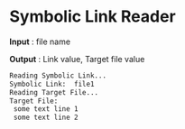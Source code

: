 # Symbolic Link Reader
__Input__ : file name

__Output__ : Link value, Target file value

```bash
Reading Symbolic Link...
Symbolic Link:  file1
Reading Target File...
Target File: 
 some text line 1
 some text line 2
```
